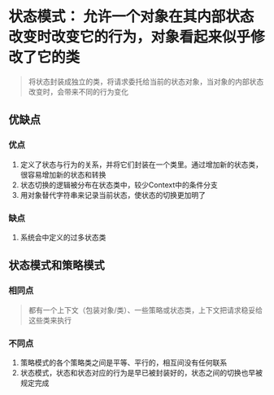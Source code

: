 # 状态模式： 允许一个对象在其内部状态改变时改变它的行为，对象看起来似乎修改了它的类
> 将状态封装成独立的类，将请求委托给当前的状态对象，当对象的内部状态改变时，会带来不同的行为变化
> 

## 优缺点

### 优点
  1. 定义了状态与行为的关系，并将它们封装在一个类里。通过增加新的状态类，很容易增加新的状态和转换
  2. 状态切换的逻辑被分布在状态类中，较少Context中的条件分支
  3. 用对象替代字符串来记录当前状态，使状态的切换更加明了

### 缺点
  1. 系统会中定义的过多状态类


## 状态模式和策略模式

### 相同点
  > 都有一个上下文（包装对象/类）、一些策略或状态类，上下文把请求稳妥给这些类来执行

### 不同点
  1. 策略模式的各个策略类之间是平等、平行的，相互间没有任何联系
  2. 状态模式，状态和状态对应的行为是早已被封装好的，状态之间的切换也早被规定完成